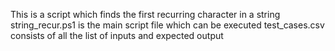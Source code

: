 This is a script which finds the first recurring character in a string
string_recur.ps1 is the main script file which can be executed
test_cases.csv consists of all the list of inputs and expected output
